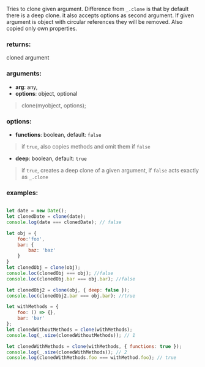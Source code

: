 Tries to clone given argument.
Difference from `_.clone` is that by default there is a deep clone. it also accepts options as second argument.
If given argument is object with circular references they will be removed.
Also copied only own properties.


### returns: 
cloned argument

### arguments:
* **arg**: any,
* **options**: object, optional
> clone(myobject, options);

### options:
* **functions**: boolean, default: `false`
> if `true`, also copies methods and omit them if `false`
* **deep**: boolean, default: `true`
> if `true`, creates a deep clone of a given argument, if `false` acts exactly as `_.clone`


### examples:
````javascript

let date = new Date();
let clonedDate = clone(date);
console.log(date === clonedDate); // false

let obj = {
	foo:'foo',
	bar: {
		baz: 'baz'
	}
}
let clonedObj = clone(obj);
console.loc(clonedObj === obj); //false
console.loc(clonedObj.bar === obj.bar); //false

let clonedObj2 = clone(obj, { deep: false });
console.loc(clonedObj2.bar === obj.bar); //true

let withMethods = {
	foo: () => {},
	bar: 'bar'
};
let clonedWithoutMethods = clone(withMethods);
console.log(_.size(clonedWithoutMethods)); // 1

let clonedWithMethods = clone(withMethods, { functions: true });
console.log(_.size(clonedWithMethods)); // 2
console.log(clonedWithMethods.foo === withMethod.foo); // true

````
